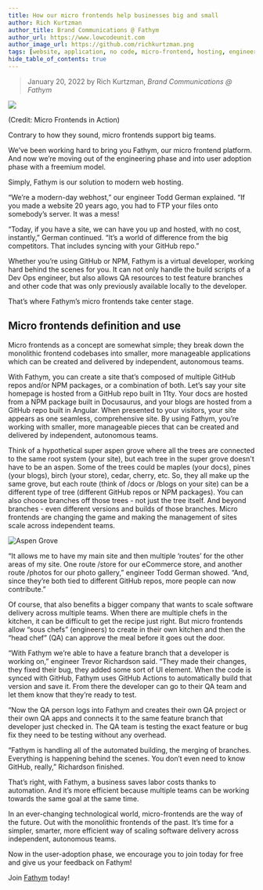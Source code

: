 ```yaml
---
title: How our micro frontends help businesses big and small
author: Rich Kurtzman
author_title: Brand Communications @ Fathym
author_url: https://www.lowcodeunit.com
author_image_url: https://github.com/richkurtzman.png
tags: [website, application, no code, micro-frontend, hosting, engineering]
hide_table_of_contents: true
---
```


> January 20, 2022 by Rich Kurtzman, _Brand Communications @ Fathym_

![](https://www.fathym.com/img/MFERAngularSvelteAngularDocu.png) 

(Credit: Micro Frontends in Action)

Contrary to how they sound, micro frontends support big teams.  

We’ve been working hard to bring you Fathym, our micro frontend platform. And now we’re moving out of the engineering phase and into user adoption phase with a freemium model.  

Simply, Fathym is our solution to modern web hosting.  

“We’re a modern-day webhost,” our engineer Todd German explained. “If you made a website 20 years ago, you had to FTP your files onto somebody’s server. It was a mess!  

“Today, if you have a site, we can have you up and hosted, with no cost, instantly,” German continued. “It’s a world of difference from the big competitors. That includes syncing with your GitHub repo.” 

Whether you’re using GitHub or NPM, Fathym is a virtual developer, working hard behind the scenes for you. It can not only handle the build scripts of a Dev Ops engineer, but also allows QA resources to test feature branches and other code that was only previously available locally to the developer.  

That’s where Fathym’s micro frontends take center stage.  
## Micro frontends definition and use 

Micro frontends as a concept are somewhat simple; they break down the monolithic frontend codebases into smaller, more manageable applications which can be created and delivered by independent, autonomous teams.  

With Fathym, you can create a site that’s composed of multiple GitHub repos and/or NPM packages, or a combination of both. Let’s say your site homepage is hosted from a GitHub repo built in 11ty. Your docs are hosted from a NPM package built in Docusaurus, and your blogs are hosted from a GitHub repo built in Angular. When presented to your visitors, your site appears as one seamless, comprehensive site. By using Fathym, you’re working with smaller, more manageable pieces that can be created and delivered by independent, autonomous teams. 

Think of a hypothetical super aspen grove where all the trees are connected to the same root system (your site), but each tree in the super grove doesn't have to be an aspen. Some of the trees could be maples (your docs), pines (your blogs), birch (your store), cedar, cherry, etc. So, they all make up the same grove, but each route (think of /docs or /blogs on your site) can be a different type of tree (different GitHub repos or NPM packages). You can also choose branches off those trees - not just the tree itself. And beyond branches - even different versions and builds of those branches. Micro frontends are changing the game and making the management of sites scale across independent teams. 

![Aspen Grove](https://www.fathym.com/img/AdobeStock_102372931_Preview.jpeg)  

 “It allows me to have my main site and then multiple ‘routes’ for the other areas of my site. One route /store for our eCommerce store, and another route /photos for our photo gallery,” engineer Todd German showed. “And, since they’re both tied to different GitHub repos, more people can now contribute.” 

Of course, that also benefits a bigger company that wants to scale software delivery across multiple teams. When there are multiple chefs in the kitchen, it can be difficult to get the recipe just right. But micro frontends allow “sous chefs” (engineers) to create in their own kitchen and then the “head chef” (QA) can approve the meal before it goes out the door.  

“With Fathym we’re able to have a feature branch that a developer is working on,” engineer Trevor Richardson said. “They made their changes, they fixed their bug, they added some sort of UI element. When the code is synced with GitHub, Fathym uses GitHub Actions to automatically build that version and save it. From there the developer can go to their QA team and let them know that they’re ready to test.  

“Now the QA person logs into Fathym and creates their own QA project or their own QA apps and connects it to the same feature branch that developer just checked in. The QA team is testing the exact feature or bug fix they need to be testing without any overhead. 

“Fathym is handling all of the automated building, the merging of branches. Everything is happening behind the scenes. You don’t even need to know GitHub, really,” Richardson finished. 

That’s right, with Fathym, a business saves labor costs thanks to automation. And it’s more efficient because multiple teams can be working towards the same goal at the same time.  

In an ever-changing technological world, micro-frontends are the way of the future. Out with the monolithic frontends of the past. It’s time for a simpler, smarter, more efficient way of scaling software delivery across independent, autonomous teams.  

Now in the user-adoption phase, we encourage you to join today for free and give us your feedback on Fathym! 

Join [Fathym](https://www.fathym.com/dashboard) today!
